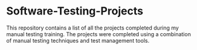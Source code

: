# Software-Testing-Projects
This repository contains a list of all the projects completed during my manual testing training. The projects were completed using a combination of manual testing techniques and test management tools.
